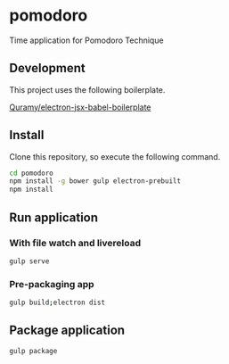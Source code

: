 # pomodoro

Time application for Pomodoro Technique

## Development

This project uses the following boilerplate.

[Quramy/electron-jsx-babel-boilerplate](https://github.com/Quramy/electron-jsx-babel-boilerplate)

## Install

Clone this repository, so execute the following command.

```bash
cd pomodoro
npm install -g bower gulp electron-prebuilt
npm install
```

## Run application
### With file watch and livereload

```bash
gulp serve
```

### Pre-packaging app

```bash
gulp build;electron dist
```

## Package application

```bash
gulp package
```